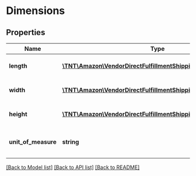 # Dimensions

## Properties
Name | Type | Description | Notes
------------ | ------------- | ------------- | -------------
**length** | [**\TNT\Amazon\VendorDirectFulfillmentShipping\V1\Model\Decimal**](Decimal.md) | The length of the container. | 
**width** | [**\TNT\Amazon\VendorDirectFulfillmentShipping\V1\Model\Decimal**](Decimal.md) | The width of the container. | 
**height** | [**\TNT\Amazon\VendorDirectFulfillmentShipping\V1\Model\Decimal**](Decimal.md) | The height of the container. | 
**unit_of_measure** | **string** | The unit of measure for dimensions. | 

[[Back to Model list]](../README.md#documentation-for-models) [[Back to API list]](../README.md#documentation-for-api-endpoints) [[Back to README]](../README.md)


